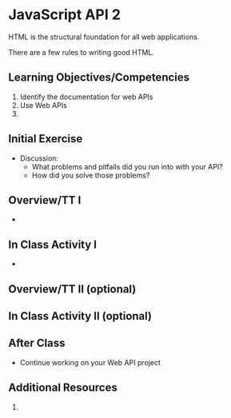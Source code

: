 # JavaScript API 2

HTML is the structural foundation for all web applications. 

There are a few rules to writing good HTML.

## Learning Objectives/Competencies

1. Identify the documentation for web APIs
1. Use Web APIs 
1. 

## Initial Exercise

- Discussion: 
  - What problems and pitfalls did you run into with your API?
  - How did you solve those problems? 

## Overview/TT I 

- 

## In Class Activity I

- 

## Overview/TT II (optional)

## In Class Activity II (optional)

## After Class

- Continue working on your Web API project

## Additional Resources

1. 
